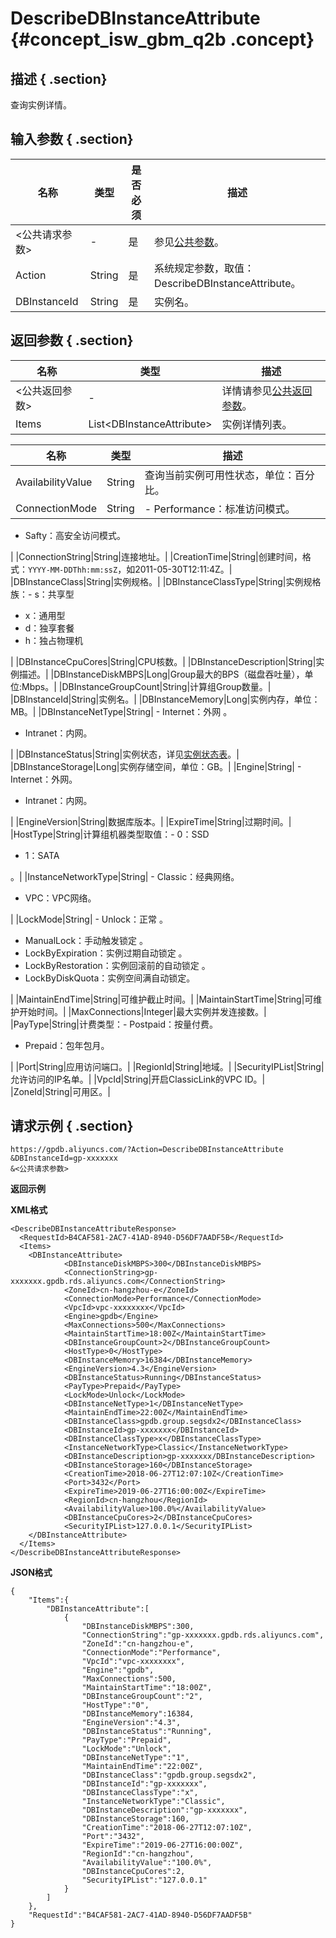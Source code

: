 # DescribeDBInstanceAttribute {#concept_isw_gbm_q2b .concept}

## 描述 { .section}

查询实例详情。

## 输入参数 { .section}

|名称|类型|是否必须|描述|
|--|--|----|--|
|<公共请求参数\>|-|是|参见[公共参数](intl.zh-CN/API参考/公共参数.md#)。|
|Action|String|是|系统规定参数，取值：DescribeDBInstanceAttribute。|
|DBInstanceId|String|是|实例名。|

## 返回参数 { .section}

|名称|类型|描述|
|--|--|--|
|<公共返回参数\>|-|详情请参见[公共返回参数](intl.zh-CN/API参考/公共参数.md#section_apd_1rv_3bb)。|
|Items|List<DBInstanceAttribute\>|实例详情列表。|

|名称|类型|描述|
|--|--|--|
|AvailabilityValue|String|查询当前实例可用性状态，单位：百分比。|
|ConnectionMode|String| -   Performance：标准访问模式。
-   Safty：高安全访问模式。

 |
|ConnectionString|String|连接地址。|
|CreationTime|String|创建时间，格式：`YYYY-MM-DDThh:mm:ssZ`，如2011-05-30T12:11:4Z。|
|DBInstanceClass|String|实例规格。|
|DBInstanceClassType|String|实例规格族：-   s：共享型
-   x：通用型
-   d：独享套餐
-   h：独占物理机

|
|DBInstanceCpuCores|String|CPU核数。|
|DBInstanceDescription|String|实例描述。|
|DBInstanceDiskMBPS|Long|Group最大的BPS（磁盘吞吐量），单位:Mbps。|
|DBInstanceGroupCount|String|计算组Group数量。|
|DBInstanceId|String|实例名。|
|DBInstanceMemory|Long|实例内存，单位：MB。|
|DBInstanceNetType|String| -   Internet：外网 。
-   Intranet：内网。

 |
|DBInstanceStatus|String|实例状态，详见[实例状态表](intl.zh-CN/API参考/附录/实例状态表.md#)。|
|DBInstanceStorage|Long|实例存储空间，单位：GB。|
|Engine|String| -   Internet：外网。
-   Intranet：内网。

 |
|EngineVersion|String|数据库版本。|
|ExpireTime|String|过期时间。|
|HostType|String|计算组机器类型取值：-   0：SSD
-   1：SATA

。|
|InstanceNetworkType|String| -   Classic：经典网络。
-   VPC：VPC网络。

 |
|LockMode|String| -   Unlock：正常 。
-   ManualLock：手动触发锁定 。
-   LockByExpiration：实例过期自动锁定 。
-   LockByRestoration：实例回滚前的自动锁定 。
-   LockByDiskQuota：实例空间满自动锁定。

 |
|MaintainEndTime|String|可维护截止时间。|
|MaintainStartTime|String|可维护开始时间。|
|MaxConnections|Integer|最大实例并发连接数。|
|PayType|String|计费类型：-   Postpaid：按量付费。
-   Prepaid：包年包月。

|
|Port|String|应用访问端口。|
|RegionId|String|地域。|
|SecurityIPList|String|允许访问的IP名单。|
|VpcId|String|开启ClassicLink的VPC ID。|
|ZoneId|String|可用区。|

## 请求示例 { .section}

```
https://gpdb.aliyuncs.com/?Action=DescribeDBInstanceAttribute
&DBInstanceId=gp-xxxxxxx
&<公共请求参数>

```

**返回示例**

**XML格式**

```
<DescribeDBInstanceAttributeResponse>
  <RequestId>B4CAF581-2AC7-41AD-8940-D56DF7AADF5B</RequestId>
  <Items>
    <DBInstanceAttribute>
			<DBInstanceDiskMBPS>300</DBInstanceDiskMBPS>
			<ConnectionString>gp-xxxxxxx.gpdb.rds.aliyuncs.com</ConnectionString>
			<ZoneId>cn-hangzhou-e</ZoneId>
			<ConnectionMode>Performance</ConnectionMode>
			<VpcId>vpc-xxxxxxxx</VpcId>
			<Engine>gpdb</Engine>
			<MaxConnections>500</MaxConnections>
			<MaintainStartTime>18:00Z</MaintainStartTime>
			<DBInstanceGroupCount>2</DBInstanceGroupCount>
			<HostType>0</HostType>
			<DBInstanceMemory>16384</DBInstanceMemory>
			<EngineVersion>4.3</EngineVersion>
			<DBInstanceStatus>Running</DBInstanceStatus>
			<PayType>Prepaid</PayType>
			<LockMode>Unlock</LockMode>
			<DBInstanceNetType>1</DBInstanceNetType>
			<MaintainEndTime>22:00Z</MaintainEndTime>
			<DBInstanceClass>gpdb.group.segsdx2</DBInstanceClass>
			<DBInstanceId>gp-xxxxxxx</DBInstanceId>
			<DBInstanceClassType>x</DBInstanceClassType>
			<InstanceNetworkType>Classic</InstanceNetworkType>
			<DBInstanceDescription>gp-xxxxxxx/DBInstanceDescription>
			<DBInstanceStorage>160</DBInstanceStorage>
			<CreationTime>2018-06-27T12:07:10Z</CreationTime>
			<Port>3432</Port>
			<ExpireTime>2019-06-27T16:00:00Z</ExpireTime>
			<RegionId>cn-hangzhou</RegionId>
			<AvailabilityValue>100.0%</AvailabilityValue>
			<DBInstanceCpuCores>2</DBInstanceCpuCores>
			<SecurityIPList>127.0.0.1</SecurityIPList>
    </DBInstanceAttribute>
  </Items>
</DescribeDBInstanceAttributeResponse>
```

**JSON格式**

```
{
    "Items":{
        "DBInstanceAttribute":[
            {
                "DBInstanceDiskMBPS":300,
                "ConnectionString":"gp-xxxxxxx.gpdb.rds.aliyuncs.com",
                "ZoneId":"cn-hangzhou-e",
                "ConnectionMode":"Performance",
                "VpcId":"vpc-xxxxxxxx",
                "Engine":"gpdb",
                "MaxConnections":500,
                "MaintainStartTime":"18:00Z",
                "DBInstanceGroupCount":"2",
                "HostType":"0",
                "DBInstanceMemory":16384,
                "EngineVersion":"4.3",
                "DBInstanceStatus":"Running",
                "PayType":"Prepaid",
                "LockMode":"Unlock",
                "DBInstanceNetType":"1",
                "MaintainEndTime":"22:00Z",
                "DBInstanceClass":"gpdb.group.segsdx2",
                "DBInstanceId":"gp-xxxxxxx",
                "DBInstanceClassType":"x",
                "InstanceNetworkType":"Classic",
                "DBInstanceDescription":"gp-xxxxxxx",
                "DBInstanceStorage":160,
                "CreationTime":"2018-06-27T12:07:10Z",
                "Port":"3432",
                "ExpireTime":"2019-06-27T16:00:00Z",
                "RegionId":"cn-hangzhou",
                "AvailabilityValue":"100.0%",
                "DBInstanceCpuCores":2,
                "SecurityIPList":"127.0.0.1"
            }
        ]
    },
    "RequestId":"B4CAF581-2AC7-41AD-8940-D56DF7AADF5B"
}
```

